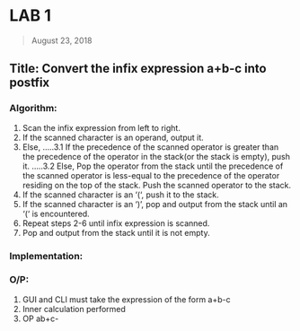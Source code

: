 # LAB 1
> August 23, 2018
## Title: Convert the infix expression a+b-c into postfix
### Algorithm: 
1. Scan the infix expression from left to right.
2. If the scanned character is an operand, output it.
3. Else,
…..3.1 If the precedence of the scanned operator is greater than the precedence of the operator in the stack(or the stack is empty), push it.
…..3.2 Else, Pop the operator from the stack until the precedence of the scanned operator is less-equal to the precedence of the operator residing on the top of the stack. Push the scanned operator to the stack.
4. If the scanned character is an ‘(‘, push it to the stack.
5. If the scanned character is an ‘)’, pop and output from the stack until an ‘(‘ is encountered.
6. Repeat steps 2-6 until infix expression is scanned.
7. Pop and output from the stack until it is not empty.

### Implementation:
### O/P:
1. GUI and CLI must take the expression of the form a+b-c
2. Inner calculation performed
3. OP ab+c-
